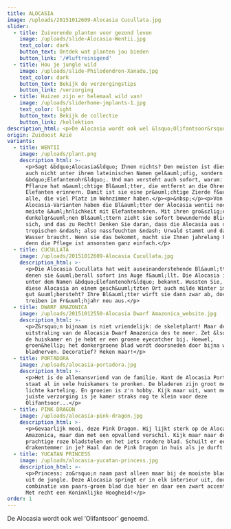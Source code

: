 ```yaml
---
title: ALOCASIA
image: /uploads/20151012609-Alocasia Cucullata.jpg
slider:
  - title: Zuiverende planten voor gezond leven
    image: /uploads/slide-Alocasia-Wentii.jpg
    text_color: dark
    button_text: Ontdek wat planten jou bieden
    button_link: '/#luftreinigend'
  - title: Hou je jungle wild
    image: /uploads/slide-Philodendron-Xanadu.jpg
    text_color: dark
    button_text: Bekijk de verzorgingstips
    button_link: /verzorging
  - title: Huizen zijn er helemaal wild van!
    image: /uploads/sliderhome-jmplants-1.jpg
    text_color: light
    button_text: Bekijk de collectie
    button_link: /kollektion
description_html: <p>De Alocasia wordt ook wel &lsquo;Olifantsoor&rsquo; genoemd.</p>
origin: Zuidoost Azië
variants:
  - title: WENTII
    image: /uploads/plant.png
    description_html: >-
      <p>Sagt &bdquo;Alocasia&ldquo; Ihnen nichts? Den meisten ist diese Pflanze
      auch nicht unter ihrem lateinischen Namen gel&auml;ufig, sondern eher als
      &bdquo;Elefantenohr&ldquo;. Und man versteht auch sofort, warum: Die
      Pflanze hat m&auml;chtige Bl&auml;tter, die entfernt an die Ohren eines
      Elefanten erinnern. Damit ist sie eine pr&auml;chtige Zierde f&uuml;r
      alle, die viel Platz im Wohnzimmer haben.</p><p>&nbsp;</p><p>Von allen
      Alocasia-Varianten haben die Bl&auml;tter der Alocasia wentii noch die
      meiste &Auml;hnlichkeit mit Elefantenohren. Mit ihren gro&szlig;en, tief
      dunkelgr&uuml;nen Bl&auml;ttern zieht sie sofort bewundernde Blicke auf
      sich, und das zu Recht! Denken Sie daran, dass die Alocasia aus dem
      tropischen &ndash; also nassfeuchten &ndash; Urwald stammt und daher viel
      Wasser braucht. Wenn sie das bekommt, macht sie Ihnen jahrelang Freude,
      denn die Pflege ist ansonsten ganz einfach.</p>
  - title: CUCULLATA
    image: /uploads/20151012609-Alocasia Cucullata.jpg
    description_html: >-
      <p>Die Alocasia Cucullata hat weit auseinanderstehende Bl&auml;tter, mit
      denen sie &uuml;berall sofort ins Auge f&auml;llt. Die Alocasia ist auch
      unter dem Namen &bdquo;Elefantenohr&ldquo; bekannt. Wussten Sie, dass
      diese Alocasia an einem gesch&uuml;tzten Ort auch milde Winter im Freien
      gut &uuml;bersteht? Ihre Bl&auml;tter wirft sie dann zwar ab, doch diese
      treiben im Fr&uuml;hjahr neu aus.</p>
  - title: DWARF AMAZONICA
    image: /uploads/20151012550-Alocasia Dwarf Amazonica_website.jpg
    description_html: >-
      <p>Z&rsquo;n bijnaam is niet vriendelijk: de skeletplant! Maar de
      uitstraling van de Alocasia Dwarf Amazonica des te meer. Zet &lsquo;m in
      de huiskamer en je hebt er een groene eyecatcher bij. Hoewel,
      groen&hellip; het donkergroene blad wordt doorsneden door bijna witte
      bladnerven. Decoratief? Reken maar!</p>
  - title: PORTADORA
    image: /uploads/alocasia-portadora.jpg
    description_html: >-
      <p>Het is de allemansvriend van de familie. Want de Alocasia Portadora
      staat al in vele huiskamers te pronken. De bladeren zijn groot met een
      lichte karteling. En groeien is z'n hobby. Kijk maar uit, want met de
      juiste verzorging is je kamer straks nog te klein voor deze
      Olifantsoor...</p>
  - title: PINK DRAGON
    image: /uploads/alocasia-pink-dragon.jpg
    description_html: >-
      <p>Gevaarlijk mooi, deze Pink Dragon. Hij lijkt sterk op de Alocasia Dwarf
      Amazonica, maar dan met een opvallend verschil. Kijk maar naar de
      prachtige roze bladstelen en het iets rondere blad. Schuilt er een
      drakentemmer in je? Haal dan de Pink Dragon in huis als je durft!</p>
  - title: YUCATAN PRINCESS
    image: /uploads/alocasia-yucatan-princess.jpg
    description_html: >-
      <p>Princess: zo&rsquo;n naam past alleen maar bij de mooiste bladplanten
      uit de jungle. Deze Alocasia springt er in elk interieur uit, door de
      combinatie van paars-groen blad die hier en daar een zwart accent krijgen.
      Met recht een Koninklijke Hoogheid!</p>
order: 1
---
```



De Alocasia wordt ook wel ‘Olifantsoor’ genoemd.